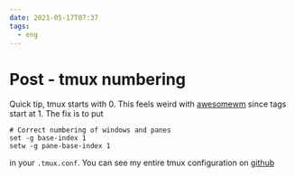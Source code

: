 ```yaml
---
date: 2021-05-17T07:37
tags:
  - eng
---
```


# Post - tmux numbering
Quick tip, tmux starts with 0. This feels weird with
[awesomewm](https://awesomewm.org/) since tags start at 1. The fix
is to put

```
# Correct numbering of windows and panes
set -g base-index 1
setw -g pane-base-index 1
```

in your `.tmux.conf`. You can see my entire tmux configuration on
[github](https://github.com/DevonMorris/dotfiles/blob/master/.tmux.conf)
